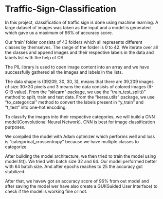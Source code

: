 # Traffic-Sign-Classification
In this project, classification of traffic sign is done using machine learning. A large dataset of images was taken as the input and a model is generated which gave us a maximum of 96% of accuracy score.

Our ‘train’ folder consists of 43 folders which all represents different classes by themselves. The range of the folder is 0 to 42. We iterate over all the classes and append images and their respective labels in the data and labels list with the help of OS.

The PIL library is used to open image content into an array and we have successfully gathered all the images and labels in the lists.

The data shape is (39209, 30, 30, 3), means that there are 39,209 images of size 30×30 pixels and 3 means the data consists of colored images (R-G-B value).
From the “sklearn” package, we use the “train_test_split()” method to split, train and test data.
From the “keras.utils” package, we use “to_categorical” method to convert the labels present in “y_train” and “t_test” into one-hot encoding.

To classify the images into their respective categories, we will build a CNN model(Convolutional Neural Network). CNN is best for image classification purposes.

We compiled the model with Adam optimizer which performs well and loss is “categorical_crossentropy” because we have multiple classes to categorize.

After building the model architecture, we then tried to train the model using model.fit(). We tried with batch size 32 and 64. Our model performed better with 64 batch size. And after epochs reaches to 25 the accuracy got stabilized.

After that, we havew got an accuracy score of 96% from out model and after saving the model wer have also create a GUI(Guided User Interface) to check if the model is working fine or not. 
